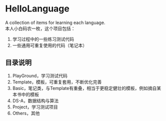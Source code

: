 # HelloLanguage

A collection of items for learning each language.  
本人小白码农一枚，这个项目包括：

1. 学习过程中的一些练习测试代码
2. 一些通用可重复使用的代码（笔记本）

## 目录说明

1. PlayGround，学习测试代码
2. Template，模板，可重复套用，不断优化完善
3. Basic，笔记类，与Template有重叠，相当于更稳定健壮的模板，例如摘自某本书中的模板
4. DS-A，数据结构与算法
5. Project，学习测试项目
6. Others，其他
